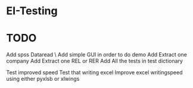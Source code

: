# EI-Testing
# TODO
Add spss Dataread \\
Add simple GUI in order to do demo
Add Extract one company
Add Extract one REL or RER
Add All the tests in test dictionary


Test improved speed
Test that writing excel
Improve excel writingspeed using either pyxlsb or xlwings 



